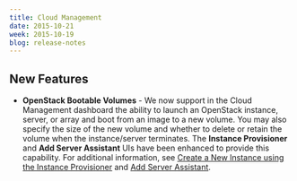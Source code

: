 ```yaml
---
title: Cloud Management
date: 2015-10-21
week: 2015-10-19
blog: release-notes
---
```


## New Features

* **OpenStack Bootable Volumes** - We now support in the Cloud Management dashboard the ability to launch an OpenStack instance, server, or array and boot from an image to a new volume. You may also specify the size of the new volume and whether to delete or retain the volume when the instance/server terminates. The **Instance Provisioner** and **Add Server Assistant** UIs have been enhanced to provide this capability. For additional information, see [Create a New Instance using the Instance Provisioner](/cm/dashboard/clouds/generic/instances_actions.html#create-a-new-instance-using-the-instance-provisioner) and [Add Server Assistant](/cm/dashboard/design/server_templates/servertemplates_actions.html#add-server-assistant).
